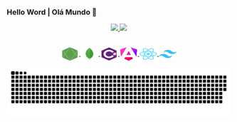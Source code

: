 ### Hello Word | Olá Mundo 👋

<div align="center">
  <a href="https://github.com/jvitorn">
  <img height="140em" src="https://github-readme-stats.vercel.app/api?username=jvitorn&show_icons=true&theme=dark&include_all_commits=true&count_private=true"/>
  <img height="140em" src="https://github-readme-stats.vercel.app/api/top-langs/?username=jvitorn&layout=compact&langs_count=7&theme=dark"/>
</div>
<br>
<div align="center" style="display: inline_block">
  <br>
  <img align="center" alt="icon-node" height="30" width="40" src="https://raw.githubusercontent.com/devicons/devicon/master/icons/nodejs/nodejs-plain.svg">
  <img align="center" alt="icon-mongodb" height="30" width="40" src="https://raw.githubusercontent.com/devicons/devicon/master/icons/mongodb/mongodb-original.svg">
  <img align="center" alt="icon-csharp" height="30" width="40" src="https://raw.githubusercontent.com/devicons/devicon/master/icons/csharp/csharp-plain.svg">
  <img align="center" alt="icon-angular" height="30" width="40" src="https://raw.githubusercontent.com/devicons/devicon/master/icons/angular/angular-original.svg">
  <img align="center" alt="icon-php" height="30" width="40" src="https://raw.githubusercontent.com/devicons/devicon/master/icons/react/react-original.svg">
  <img align="center" alt="icon-tailwind" height="30" width="40" src="https://raw.githubusercontent.com/devicons/devicon/master/icons/tailwindcss/tailwindcss-original.svg">
  <br>
</div>

  ![Snake animation](https://github.com/jvitorn/jvitorn/blob/output/github-contribution-grid-snake.svg)
 
</div>

